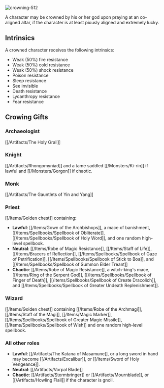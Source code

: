 ![crowning-512](https://github.com/hyvanmielenpelit/GnollHack/assets/16661034/7550dabd-d3c1-4af2-95f0-61a1b45b5ee2)

A character may be crowned by his or her god upon praying at an co-aligned altar, if the character is at least piously aligned and extremely lucky.

## Intrinsics

A crowned character receives the following intrinsics:

* Weak (50%) fire resistance
* Weak (50%) cold resistance
* Weak (50%) shock resistance
* Poison resistance
* Sleep resistance
* See invisible
* Death resistance
* Lycanthropy resistance
* Fear resistance

## Crowing Gifts

### Archaeologist

[[/Artifacts/The Holy Grail]]

### Knight

[[/Artifacts/Rhongomyniad]] and a tame saddled [[/Monsters/Ki-rin]] if lawful and [[/Monsters/Gorgon]] if chaotic.

### Monk


[[/Artifacts/The Gauntlets of Yin and Yang]]

### Priest

[[/Items/Golden chest]] containing:
* **Lawful**: [[/Items/Gown of the Archbishops]], a mace of banishment, [[/Items/Spellbooks/Spellbook of Obliterate]],  [[/Items/Spellbooks/Spellbook of Holy Word]], and one random high-level spellbook.
* **Neutral**: [[/Items/Robe of Magic Resistance]], [[/Items/Staff of Life]], [[/Items/Bracers of Reflection]], [[/Items/Spellbooks/Spellbook of Gaze of Petrification]], [[/Items/Spellbooks/Spellbook of Stick to Boa]], and [[/Items/Spellbooks/Spellbook of Summon Elder Treant]]
* **Chaotic**: [[/Items/Robe of Magic Resistance]], a witch-king's mace, [[/Items/Ring of the Serpent God]], [[/Items/Spellbooks/Spellbook of Finger of Death]], [[/Items/Spellbooks/Spellbook of Create Dracolich]], and [[/Items/Spellbooks/Spellbook of Greater Undeath Replenishment]].

### Wizard

[[/Items/Golden chest]] containing [[/Items/Robe of the Archmagi]], [[/Items/Staff of the Magi]], [[/Items/Magic Marker]], [[/Items/Spellbooks/Spellbook of Greater Magic Missile]], [[/Items/Spellbooks/Spellbook of Wish]] and one random high-level spellbook.

### All other roles

* **Lawful**: [[/Artifacts/The Katana of Masamune]], or a long sword in hand may become [[/Artifacts/Excalibur]], or [[/Items/Sword of Holy Vengeance]].
* **Neutral**: [[/Artifacts/Vorpal Blade]]
* **Chaotic**: [[/Artifacts/Stormbringer]] or [[/Artifacts/Mournblade]], or [[/Artifacts/Howling Flail]] if the character is gnoll.
